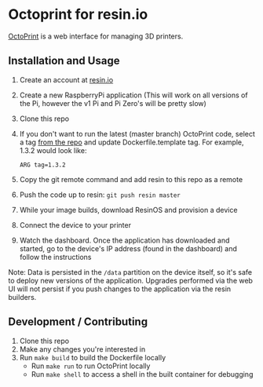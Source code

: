 # Octoprint for resin.io

[OctoPrint](http://octoprint.org/) is a web interface for managing 3D printers.

## Installation and Usage

1. Create an account at [resin.io](https://dashboard.resin.io)
2. Create a new RaspberryPi application (This will work on all versions of the Pi, however the v1 Pi and Pi Zero's will be pretty slow)
3. Clone this repo
4. If you don't want to run the latest (master branch) OctoPrint code, select a tag [from the repo](https://github.com/foosel/OctoPrint/tree/master)
   and update Dockerfile.template tag. For example, 1.3.2 would look like:

   `ARG tag=1.3.2`

5. Copy the git remote command and add resin to this repo as a remote
6. Push the code up to resin: `git push resin master`
7. While your image builds, download ResinOS and provision a device
8. Connect the device to your printer
9. Watch the dashboard. Once the application has downloaded and started, go to
   the device's IP address (found in the dashboard) and follow the instructions

Note: Data is persisted in the `/data` partition on the device itself, so it's
safe to deploy new versions of the application. Upgrades performed via the web
UI will not persist if you push changes to the application via the resin
builders.

## Development / Contributing

1. Clone this repo
2. Make any changes you're interested in
3. Run `make build` to build the Dockerfile locally
	* Run `make run` to run OctoPrint locally
	* Run `make shell` to access a shell in the built container for debugging
